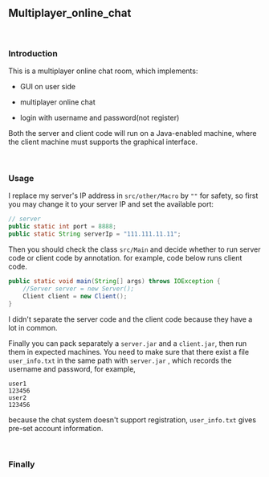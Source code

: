 ## Multiplayer_online_chat

<br/>

### Introduction

This is a multiplayer online chat room, which implements:

- GUI on user side

- multiplayer online chat
- login with username and password(not register)

Both the server and client code will run on a Java-enabled machine, where the client machine must supports the graphical interface. 

<br/>

### Usage

I replace my server's IP address in `src/other/Macro` by `""` for safety, so first you may change it to your server IP and set the available port:

```java
// server
public static int port = 8888;
public static String serverIp = "111.111.11.11";
```

Then you should check the class `src/Main` and decide whether to run server code or client code by annotation. for example, code below runs client code.

```java
public static void main(String[] args) throws IOException {
	//Server server = new Server();
	Client client = new Client();
}
```

I didn't separate the server code and the client code because they have a lot in common.

Finally you can pack separately a `server.jar` and a `client.jar`, then run them in expected machines. You need to make sure that there exist a file `user_info.txt` in the same path with `server.jar` , which records the username and password, for example, 

```
user1
123456
user2
123456
```

because the chat system doesn't support registration, `user_info.txt` gives pre-set account information.

<br>

### Finally

